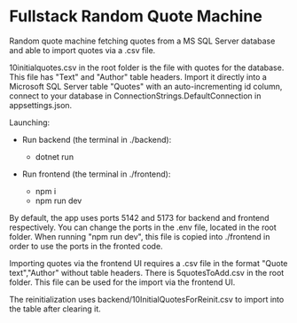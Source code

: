 # Fullstack Random Quote Machine
Random quote machine fetching quotes from a MS SQL Server database and able to import quotes via a .csv file.

10initialquotes.csv in the root folder is the file with quotes for the database. This file has "Text" and "Author" table headers. Import it directly into a Microsoft SQL Server table "Quotes" with an auto-incrementing id column, connect to your database in ConnectionStrings.DefaultConnection in appsettings.json.

Launching:
- Run backend (the terminal in ./backend): 
    - dotnet run

- Run frontend (the terminal in ./frontend):
    - npm i
    - npm run dev

By default, the app uses ports 5142 and 5173 for backend and frontend respectively. You can change the ports in the .env file, located in the root folder. When running "npm run dev", this file is copied into ./frontend in order to use the ports in the fronted code.

Importing quotes via the frontend UI requires a .csv file in the format "Quote text","Author" without table headers. There is 5quotesToAdd.csv in the root folder. This file can be used for the import via the frontend UI.

The reinitialization uses backend/10InitialQuotesForReinit.csv to import into the table after clearing it.